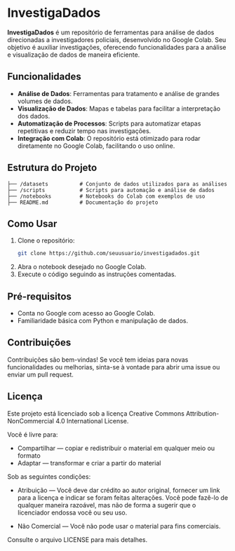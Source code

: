 # InvestigaDados

**InvestigaDados** é um repositório de ferramentas para análise de dados direcionadas a investigadores policiais, desenvolvido no Google Colab. Seu objetivo é auxiliar investigações, oferecendo funcionalidades para a análise e visualização de dados de maneira eficiente.

## Funcionalidades

- **Análise de Dados**: Ferramentas para tratamento e análise de grandes volumes de dados.
- **Visualização de Dados**: Mapas e tabelas para facilitar a interpretação dos dados.
- **Automatização de Processos**: Scripts para automatizar etapas repetitivas e reduzir tempo nas investigações.
- **Integração com Colab**: O repositório está otimizado para rodar diretamente no Google Colab, facilitando o uso online.

## Estrutura do Projeto

```
├── /datasets          # Conjunto de dados utilizados para as análises
├── /scripts           # Scripts para automação e análise de dados
├── /notebooks         # Notebooks do Colab com exemplos de uso
├── README.md          # Documentação do projeto
```

## Como Usar

1. Clone o repositório:
    ```bash
    git clone https://github.com/seuusuario/investigadados.git
    ```
2. Abra o notebook desejado no Google Colab.
3. Execute o código seguindo as instruções comentadas.

## Pré-requisitos

- Conta no Google com acesso ao Google Colab.
- Familiaridade básica com Python e manipulação de dados.

## Contribuições

Contribuições são bem-vindas! Se você tem ideias para novas funcionalidades ou melhorias, sinta-se à vontade para abrir uma issue ou enviar um pull request.

## Licença

Este projeto está licenciado sob a licença Creative Commons Attribution-NonCommercial 4.0 International License. 

Você é livre para:

- Compartilhar — copiar e redistribuir o material em qualquer meio ou formato
- Adaptar — transformar e criar a partir do material

Sob as seguintes condições:

- Atribuição — Você deve dar crédito ao autor original, fornecer um link para a licença e indicar se foram feitas alterações. Você pode fazê-lo de qualquer maneira razoável, mas não de forma a sugerir que o licenciador endossa você ou seu uso.

- Não Comercial — Você não pode usar o material para fins comerciais.


Consulte o arquivo LICENSE para mais detalhes.
